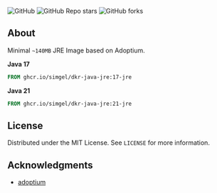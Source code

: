 ![GitHub](https://img.shields.io/github/license/simgel/dkr-java-jre?style=for-the-badge)
![GitHub Repo stars](https://img.shields.io/github/stars/simgel/dkr-java-jre?style=for-the-badge)
![GitHub forks](https://img.shields.io/github/forks/simgel/dkr-java-jre?style=for-the-badge)

## About

Minimal `~140MB` JRE Image based on Adoptium.


**Java 17**
```Dockerfile
FROM ghcr.io/simgel/dkr-java-jre:17-jre
```

**Java 21**
```Dockerfile
FROM ghcr.io/simgel/dkr-java-jre:21-jre
```



## License

Distributed under the MIT License. See `LICENSE` for more information.


## Acknowledgments

* [adoptium](https://adoptium.net/de/)